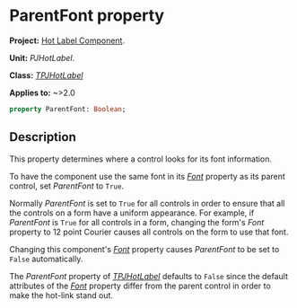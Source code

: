 # ParentFont property

**Project:** [Hot Label Component](../API.md).

**Unit:** _PJHotLabel_.

**Class:** _[TPJHotLabel](./TPJHotLabel.md)_

**Applies to:** ~>2.0

```pascal
property ParentFont: Boolean;
```

## Description

This property determines where a control looks for its font information.

To have the component use the same font in its _[Font](./TPJHotLabel-Font.md)_ property as its parent control, set _ParentFont_ to `True`.

Normally _ParentFont_ is set to `True` for all controls in order to ensure that all the controls on a form have a uniform appearance. For example, if _ParentFont_ is `True` for all controls in a form, changing the form's _Font_ property to 12 point Courier causes all controls on the form to use that font.

Changing this component's _[Font](./TPJHotLabel-Font.md)_ property causes _ParentFont_ to be set to `False` automatically.

The _ParentFont_ property of _[TPJHotLabel](./TPJHotLabel.md)_ defaults to `False` since the default attributes of the _[Font](./TPJHotLabel-Font.md)_ property differ from the parent control in order to make the hot-link stand out.
